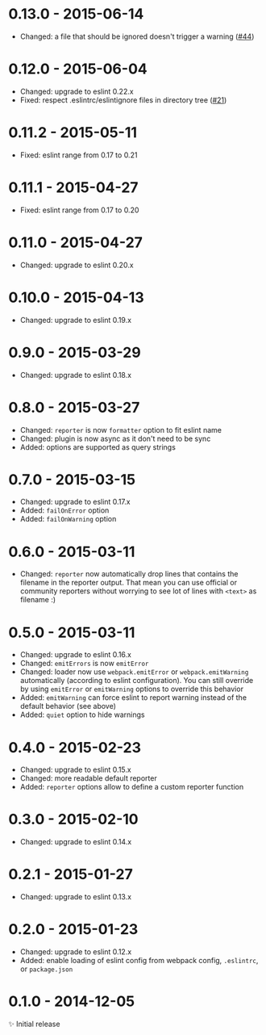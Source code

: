 # 0.13.0 - 2015-06-14

- Changed: a file that should be ignored doesn't trigger a warning
([#44](https://github.com/MoOx/eslint-loader/issues/44))

# 0.12.0 - 2015-06-04

- Changed: upgrade to eslint 0.22.x
- Fixed: respect .eslintrc/eslintignore files in directory tree
([#21](https://github.com/MoOx/eslint-loader/issues/21))

# 0.11.2 - 2015-05-11

- Fixed: eslint range from 0.17 to 0.21

# 0.11.1 - 2015-04-27

- Fixed: eslint range from 0.17 to 0.20

# 0.11.0 - 2015-04-27

- Changed: upgrade to eslint 0.20.x

# 0.10.0 - 2015-04-13

- Changed: upgrade to eslint 0.19.x

# 0.9.0 - 2015-03-29

- Changed: upgrade to eslint 0.18.x

# 0.8.0 - 2015-03-27

- Changed: `reporter` is now `formatter` option to fit eslint name
- Changed: plugin is now async as it don't need to be sync
- Added: options are supported as query strings

# 0.7.0 - 2015-03-15

- Changed: upgrade to eslint 0.17.x
- Added: `failOnError` option
- Added: `failOnWarning` option

# 0.6.0 - 2015-03-11

- Changed: `reporter` now automatically drop lines that contains the filename in
the reporter output.
That mean you can use official or community reporters without worrying to see
lot of lines with `<text>` as filename :)

# 0.5.0 - 2015-03-11

- Changed: upgrade to eslint 0.16.x
- Changed: `emitErrors` is now `emitError`
- Changed: loader now use `webpack.emitError` or `webpack.emitWarning`
automatically (according to eslint configuration).
You can still override by using `emitError` or `emitWarning` options to override
this behavior
- Added: `emitWarning` can force eslint to report warning instead of the default
behavior (see above)
- Added: `quiet` option to hide warnings


# 0.4.0 - 2015-02-23

- Changed: upgrade to eslint 0.15.x
- Changed: more readable default reporter
- Added: `reporter` options allow to define a custom reporter function

# 0.3.0 - 2015-02-10

- Changed: upgrade to eslint 0.14.x

# 0.2.1 - 2015-01-27

- Changed: upgrade to eslint 0.13.x

# 0.2.0 - 2015-01-23

- Changed: upgrade to eslint 0.12.x
- Added: enable loading of eslint config from webpack config, `.eslintrc`, or
`package.json`

# 0.1.0 - 2014-12-05

✨ Initial release
